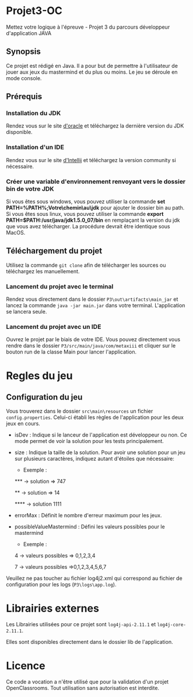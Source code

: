 # Projet3-OC
Mettez votre logique à l'épreuve - Projet 3 du parcours développeur d'application JAVA

## Synopsis
Ce projet est rédigé en Java. Il a pour but de permettre à l'utilisateur de 
jouer aux jeux du mastermind et du plus ou moins.
Le jeu se déroule en mode console.

## Prérequis
### Installation du JDK
Rendez vous sur le site [d'oracle](https://www.oracle.com/technetwork/java/javase/downloads/jdk11-downloads-5066655.html)
et téléchargez la dernière version du JDK disponible.

### Installation d'un IDE
Rendez vous sur le site [d'Intellij](https://www.jetbrains.com/idea/download/#section=windows) et téléchargez la version
community si nécessaire.

### Créer une variable d'environnement renvoyant vers le dossier bin de votre JDK
Si vous êtes sous windows, vous pouvez utiliser la commande **set PATH=%PATH%;Votre\chemin\au\jdk** pour ajouter le
dossier bin au path.
Si vous êtes sous linux, vous pouvez utiliser la commande **export PATH=$PATH:/usr/java/jdk1.5.0_07/bin** en remplaçant
la version du jdk que vous avez télécharger.
La procédure devrait être identique sous MacOS.

## Téléchargement du projet
Utilisez la commande `git clone` afin de télécharger les sources ou téléchargez les manuellement.

### Lancement du projet avec le terminal
Rendez vous directement dans le dossier `P3\out\artifacts\main_jar` et lancez la commande 
`java -jar main.jar` dans votre terminal. L'application se lancera seule.

### Lancement du projet avec un IDE
Ouvrez le projet par le biais de votre IDE.
Vous pouvez directement vous rendre dans le dossier `P3/src/main/java/com/metaxiii` et cliquer
sur le bouton run de la classe Main pour lancer l'application.

# Regles du jeu
## Configuration du jeu
Vous trouverez dans le dossier ``src\main\resources`` un fichier `config.properties`.
Celui-ci établi les règles de l'application pour les deux jeux en cours.
-   isDev : Indique si le lanceur de l'application est développeur ou non.
    Ce mode permet de voir la solution pour les tests principalement.
-   size : Indique la taille de la solution. Pour avoir une solution pour un jeu
sur plusieurs caractères, indiquez autant d'étoiles que nécessaire:
    -   Exemple : 
    
    *** -> solution => 747
    
    ** -> solution => 14
    
    **** -> solution 1111
    
-   errorMax : Définit le nombre d'erreur maximum pour les jeux.
-   possibleValueMastermind : Défini les valeurs possibles pour le mastermind
    -   Exemple :
    
    4 -> valeurs possibles => 0,1,2,3,4
    
    7 -> valeurs possibles =>0,1,2,3,4,5,6,7

Veuillez ne pas toucher au fichier log4j2.xml qui correspond au fichier de configuration
pour les logs (`P3\logs\app.log`).


# Librairies externes
Les Librairies utilisées pour ce projet sont 
``log4j-api-2.11.1`` et `log4j-core-2.11.1`.

Elles sont disponibles directement dans le dossier lib de l'application.

# Licence
Ce code a vocation a n'être utilisé que pour la validation d'un projet
OpenClassrooms. Tout utilisation sans autorisation est interdite.
